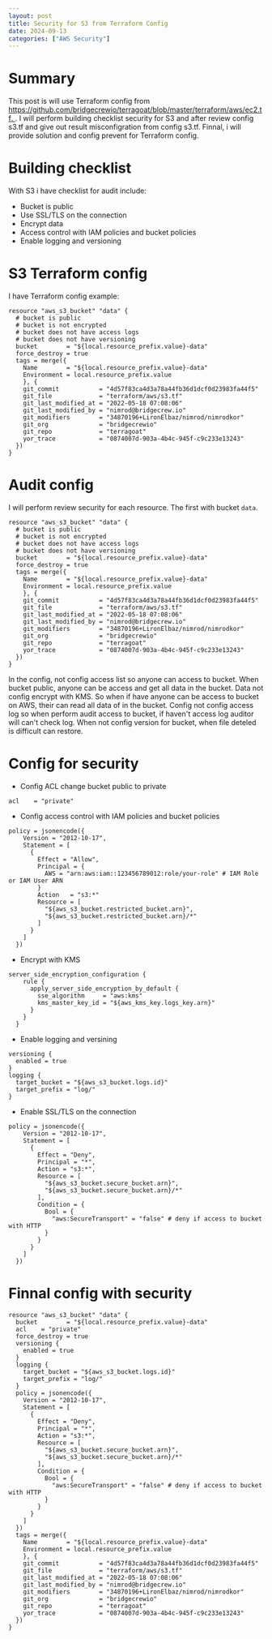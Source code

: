```yaml
---
layout: post
title: Security for S3 from Terraform Config
date: 2024-09-13
categories: ["AWS Security"]
---
```


# Summary

This post is will use Terraform config from [https://github.com/bridgecrewio/terragoat/blob/master/terraform/aws/ec2.tf. ](https://github.com/bridgecrewio/terragoat/blob/master/terraform/aws/s3.tf). I will perform building checklist security for S3 and after review config s3.tf and give out result misconfigration from config s3.tf. Finnal, i will provide solution and config prevent for Terraform config.

# Building checklist

With S3 i have checklist for audit include: 
- Bucket is public
- Use SSL/TLS on the connection
- Encrypt data
- Access control with IAM policies and bucket policies
- Enable logging and versioning

# S3 Terraform config

I have Terraform config example: 

```
resource "aws_s3_bucket" "data" {
  # bucket is public
  # bucket is not encrypted
  # bucket does not have access logs
  # bucket does not have versioning
  bucket        = "${local.resource_prefix.value}-data"
  force_destroy = true
  tags = merge({
    Name        = "${local.resource_prefix.value}-data"
    Environment = local.resource_prefix.value
    }, {
    git_commit           = "4d57f83ca4d3a78a44fb36d1dcf0d23983fa44f5"
    git_file             = "terraform/aws/s3.tf"
    git_last_modified_at = "2022-05-18 07:08:06"
    git_last_modified_by = "nimrod@bridgecrew.io"
    git_modifiers        = "34870196+LironElbaz/nimrod/nimrodkor"
    git_org              = "bridgecrewio"
    git_repo             = "terragoat"
    yor_trace            = "0874007d-903a-4b4c-945f-c9c233e13243"
  })
}

```

# Audit config

I will perform review security for each resource. The first with bucket `data`. 

```
resource "aws_s3_bucket" "data" {
  # bucket is public
  # bucket is not encrypted
  # bucket does not have access logs
  # bucket does not have versioning
  bucket        = "${local.resource_prefix.value}-data"
  force_destroy = true
  tags = merge({
    Name        = "${local.resource_prefix.value}-data"
    Environment = local.resource_prefix.value
    }, {
    git_commit           = "4d57f83ca4d3a78a44fb36d1dcf0d23983fa44f5"
    git_file             = "terraform/aws/s3.tf"
    git_last_modified_at = "2022-05-18 07:08:06"
    git_last_modified_by = "nimrod@bridgecrew.io"
    git_modifiers        = "34870196+LironElbaz/nimrod/nimrodkor"
    git_org              = "bridgecrewio"
    git_repo             = "terragoat"
    yor_trace            = "0874007d-903a-4b4c-945f-c9c233e13243"
  })
}
```

In the config, not config access list so anyone can access to bucket. When bucket public, anyone can be access and get all data in the bucket. 
Data not config encrypt with KMS. So when if have anyone can be access to bucket on AWS, their can read all data of in the bucket. 
Config not config access log so when perform audit access to bucket, if haven't access log auditor will can't check log. 
When not config version for bucket, when file deteled is difficult can restore.

# Config for security

- Config ACL change bucket public to private
```
acl    = "private"
```
- Config access control with IAM policies and bucket policies
```
policy = jsonencode({
    Version = "2012-10-17",
    Statement = [
      {
        Effect = "Allow",
        Principal = {
          AWS = "arn:aws:iam::123456789012:role/your-role" # IAM Role or IAM User ARN
        }
        Action   = "s3:*"
        Resource = [
          "${aws_s3_bucket.restricted_bucket.arn}",
          "${aws_s3_bucket.restricted_bucket.arn}/*"
        ]
      }
    ]
  })
```
- Encrypt with KMS
```
server_side_encryption_configuration {
    rule {
      apply_server_side_encryption_by_default {
        sse_algorithm     = "aws:kms"
        kms_master_key_id = "${aws_kms_key.logs_key.arn}"
      }
    }
  }
```
- Enable logging and versining
```
versioning {
  enabled = true
}
logging {
  target_bucket = "${aws_s3_bucket.logs.id}"
  target_prefix = "log/"
}
```
- Enable SSL/TLS on the connection
```
policy = jsonencode({
    Version = "2012-10-17",
    Statement = [
      {
        Effect = "Deny",
        Principal = "*",
        Action = "s3:*",
        Resource = [
          "${aws_s3_bucket.secure_bucket.arn}",
          "${aws_s3_bucket.secure_bucket.arn}/*"
        ],
        Condition = {
          Bool = {
            "aws:SecureTransport" = "false" # deny if access to bucket with HTTP
          }
        }
      }
    ]
  })
```

# Finnal config with security
```
resource "aws_s3_bucket" "data" {
  bucket        = "${local.resource_prefix.value}-data"
  acl    = "private"
  force_destroy = true
  versioning {
    enabled = true
  }
  logging {
    target_bucket = "${aws_s3_bucket.logs.id}"
    target_prefix = "log/"
  }
  policy = jsonencode({
    Version = "2012-10-17",
    Statement = [
      {
        Effect = "Deny",
        Principal = "*",
        Action = "s3:*",
        Resource = [
          "${aws_s3_bucket.secure_bucket.arn}",
          "${aws_s3_bucket.secure_bucket.arn}/*"
        ],
        Condition = {
          Bool = {
            "aws:SecureTransport" = "false" # deny if access to bucket with HTTP
          }
        }
      }
    ]
  })
  tags = merge({
    Name        = "${local.resource_prefix.value}-data"
    Environment = local.resource_prefix.value
    }, {
    git_commit           = "4d57f83ca4d3a78a44fb36d1dcf0d23983fa44f5"
    git_file             = "terraform/aws/s3.tf"
    git_last_modified_at = "2022-05-18 07:08:06"
    git_last_modified_by = "nimrod@bridgecrew.io"
    git_modifiers        = "34870196+LironElbaz/nimrod/nimrodkor"
    git_org              = "bridgecrewio"
    git_repo             = "terragoat"
    yor_trace            = "0874007d-903a-4b4c-945f-c9c233e13243"
  })
}
```
